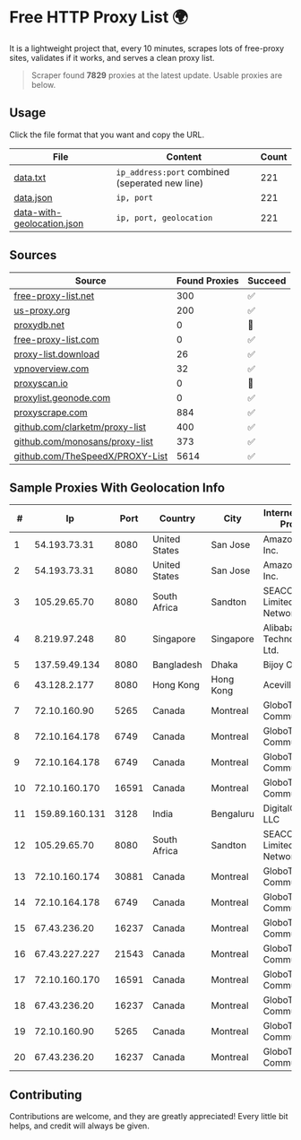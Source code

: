 
# Free HTTP Proxy List 🌍

It is a lightweight project that, every 10 minutes, scrapes lots of free-proxy sites, validates if it works, and serves a clean proxy list.


> Scraper found **7829** proxies at the latest update. Usable proxies are below.

## Usage

Click the file format that you want and copy the URL.


|File|Content|Count|
|----|-------|-----|
|[data.txt](https://raw.githubusercontent.com/themiralay/Proxy-List-World/master/data.txt)|`ip_address:port` combined (seperated new line)|221|
|[data.json](https://raw.githubusercontent.com/themiralay/Proxy-List-World/master/data.json)|`ip, port`|221|
|[data-with-geolocation.json](https://raw.githubusercontent.com/themiralay/Proxy-List-World/master/data-with-geolocation.json)|`ip, port, geolocation`|221|

## Sources

|Source|Found Proxies|Succeed|
|------|-------------|-------|
|[free-proxy-list.net](https://free-proxy-list.net)|300|✅|
|[us-proxy.org](https://www.us-proxy.org)|200|✅|
|[proxydb.net](http://proxydb.net)|0|🚫|
|[free-proxy-list.com](https://free-proxy-list.com/?page=&port=&type%5B%5D=http&type%5B%5D=https&up_time=0&search=Search)|0|✅|
|[proxy-list.download](https://www.proxy-list.download/HTTP)|26|✅|
|[vpnoverview.com](https://vpnoverview.com/privacy/anonymous-browsing/free-proxy-servers)|32|✅|
|[proxyscan.io](https://www.proxyscan.io)|0|🚫|
|[proxylist.geonode.com](https://proxylist.geonode.com/api/proxy-list?limit=300&page=1&sort_by=lastChecked&sort_type=desc&protocols=http,https)|0|✅|
|[proxyscrape.com](https://api.proxyscrape.com/v2/?request=displayproxies&protocol=http&timeout=10000&country=all&ssl=all&anonymity=all)|884|✅|
|[github.com/clarketm/proxy-list](https://raw.githubusercontent.com/clarketm/proxy-list/master/proxy-list-raw.txt)|400|✅|
|[github.com/monosans/proxy-list](https://raw.githubusercontent.com/monosans/proxy-list/main/proxies/http.txt)|373|✅|
|[github.com/TheSpeedX/PROXY-List](https://raw.githubusercontent.com/TheSpeedX/PROXY-List/master/http.txt)|5614|✅|


## Sample Proxies With Geolocation Info

|#|Ip|Port|Country|City|Internet Service Provider|
|-|--|----|-------|----|-------------------------|
|1|54.193.73.31|8080|United States|San Jose|Amazon.com, Inc.|
|2|54.193.73.31|8080|United States|San Jose|Amazon.com, Inc.|
|3|105.29.65.70|8080|South Africa|Sandton|SEACOM Limited Networks|
|4|8.219.97.248|80|Singapore|Singapore|Alibaba (US) Technology Co., Ltd.|
|5|137.59.49.134|8080|Bangladesh|Dhaka|Bijoy Online Ltd|
|6|43.128.2.177|8080|Hong Kong|Hong Kong|Aceville Pte.ltd|
|7|72.10.160.90|5265|Canada|Montreal|GloboTech Communications|
|8|72.10.164.178|6749|Canada|Montreal|GloboTech Communications|
|9|72.10.164.178|6749|Canada|Montreal|GloboTech Communications|
|10|72.10.160.170|16591|Canada|Montreal|GloboTech Communications|
|11|159.89.160.131|3128|India|Bengaluru|DigitalOcean, LLC|
|12|105.29.65.70|8080|South Africa|Sandton|SEACOM Limited Networks|
|13|72.10.160.174|30881|Canada|Montreal|GloboTech Communications|
|14|72.10.164.178|6749|Canada|Montreal|GloboTech Communications|
|15|67.43.236.20|16237|Canada|Montreal|GloboTech Communications|
|16|67.43.227.227|21543|Canada|Montreal|GloboTech Communications|
|17|72.10.160.170|16591|Canada|Montreal|GloboTech Communications|
|18|67.43.236.20|16237|Canada|Montreal|GloboTech Communications|
|19|72.10.160.90|5265|Canada|Montreal|GloboTech Communications|
|20|67.43.236.20|16237|Canada|Montreal|GloboTech Communications|



## Contributing

Contributions are welcome, and they are greatly appreciated! Every
little bit helps, and credit will always be given.

